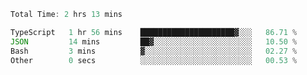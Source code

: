 <!--START_SECTION:waka-->

```typescript
Total Time: 2 hrs 13 mins

TypeScript   1 hr 56 mins    █████████████████████▓░░░   86.71 %
JSON         14 mins         ██▓░░░░░░░░░░░░░░░░░░░░░░   10.50 %
Bash         3 mins          ▓░░░░░░░░░░░░░░░░░░░░░░░░   02.27 %
Other        0 secs          ░░░░░░░░░░░░░░░░░░░░░░░░░   00.53 %
```

<!--END_SECTION:waka-->

